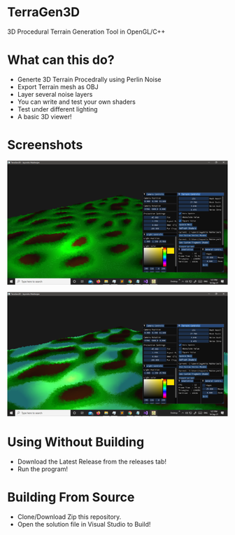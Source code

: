 # TerraGen3D
3D Procedural Terrain Generation Tool in OpenGL/C++

# What can this do?

* Generte 3D Terrain Procedrally using Perlin Noise
* Export Terrain mesh as OBJ
* Layer several noise layers
* You can write and test your own shaders
* Test under different lighting
* A basic 3D viewer!

# Screenshots

![Screenshot 1](Screenshots/Screenshot%20(2).png)

![Screenshot 2](Screenshots/Screenshot%20(3).png)

# Using Without Building

* Download the Latest Release from the releases tab!
* Run the program!

# Building From Source

* Clone/Download Zip this repository.
* Open the solution file in Visual Studio to Build!

